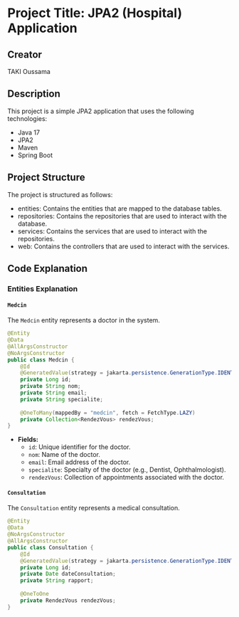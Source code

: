 # Project Title: JPA2 (Hospital) Application
## Creator
TAKI Oussama

## Description
This project is a simple JPA2 application that uses the following technologies:
- Java 17
- JPA2
- Maven
- Spring Boot

## Project Structure
The project is structured as follows:
- entities: Contains the entities that are mapped to the database tables.
- repositories: Contains the repositories that are used to interact with the database.
- services: Contains the services that are used to interact with the repositories.
- web: Contains the controllers that are used to interact with the services.

## Code Explanation
### Entities Explanation

#### `Medcin`
The `Medcin` entity represents a doctor in the system.

```java
@Entity
@Data
@AllArgsConstructor
@NoArgsConstructor
public class Medcin {
    @Id
    @GeneratedValue(strategy = jakarta.persistence.GenerationType.IDENTITY)
    private Long id;
    private String nom;
    private String email;
    private String specialite;
    
    @OneToMany(mappedBy = "medcin", fetch = FetchType.LAZY)
    private Collection<RendezVous> rendezVous;
}
```

- **Fields:**
    - `id`: Unique identifier for the doctor.
    - `nom`: Name of the doctor.
    - `email`: Email address of the doctor.
    - `specialite`: Specialty of the doctor (e.g., Dentist, Ophthalmologist).
    - `rendezVous`: Collection of appointments associated with the doctor.

#### `Consultation`
The `Consultation` entity represents a medical consultation.

```java
@Entity
@Data
@NoArgsConstructor
@AllArgsConstructor
public class Consultation {
    @Id
    @GeneratedValue(strategy = jakarta.persistence.GenerationType.IDENTITY)
    private Long id;
    private Date dateConsultation;
    private String rapport;
    
    @OneToOne
    private RendezVous rendezVous;
}
```
